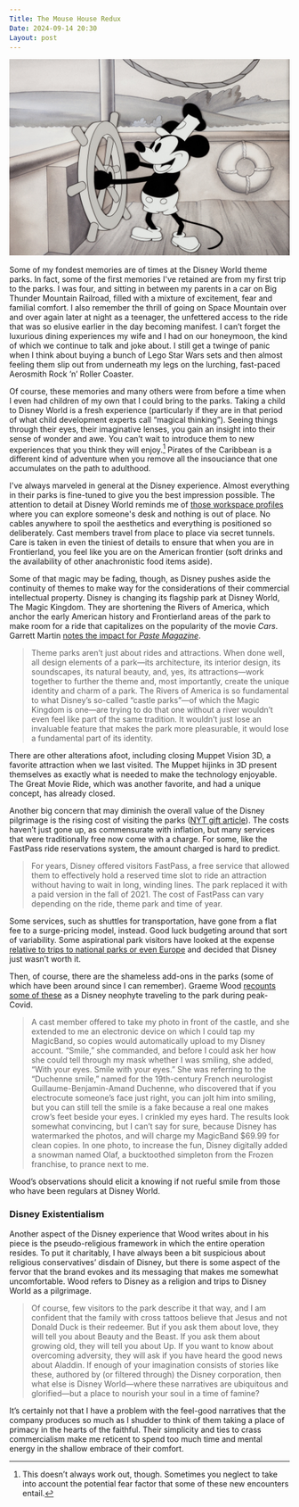 ```yaml
---
Title: The Mouse House Redux
Date: 2024-09-14 20:30
Layout: post
---
```


![](/static/post-content/steamboat-willie.jpeg)

Some of my fondest memories are of times at the Disney World theme parks. In fact, some of the first memories I've retained are from my first trip to the parks. I was four, and sitting in between my parents in a car on Big Thunder Mountain Railroad, filled with a mixture of excitement, fear and familial comfort. I also remember the thrill of going on Space Mountain over and over again later at night as a teenager, the unfettered access to the ride that was so elusive earlier in the day becoming manifest. I can’t forget the luxurious dining experiences my wife and I had on our honeymoon, the kind of which we continue to talk and joke about. I still get a twinge of panic when I think about buying a bunch of Lego Star Wars sets and then almost feeling them slip out from underneath my legs on the lurching, fast-paced Aerosmith Rock ’n’ Roller Coaster. 

Of course, these memories and many others were from before a time when I even had children of my own that I could bring to the parks. Taking a child to Disney World is a fresh experience (particularly if they are in that period of what child development experts call “magical thinking”). Seeing things through their eyes, their imaginative lenses, you gain an insight into their sense of wonder and awe. You can’t wait to introduce them to new experiences that you think they will enjoy.[^1] Pirates of the Caribbean is a different kind of adventure when you remove all the insouciance that one accumulates on the path to adulthood. 

<!--more-->

I've always marveled in general at the Disney experience. Almost everything in their parks is fine-tuned to give you the best impression possible. The attention to detail at Disney World reminds me of [those workspace profiles](https://www.makerstations.io) where you can explore someone's desk and nothing is out of place. No cables anywhere to spoil the aesthetics and everything is positioned so deliberately. Cast members travel from place to place via secret tunnels. Care is taken in even the tiniest of details to ensure that when you are in Frontierland, you feel like you are on the American frontier (soft drinks and the availability of other anachronistic food items aside).  

Some of that magic may be fading, though, as Disney pushes aside the continuity of themes to make way for the considerations of their commercial intellectual property. Disney is changing its flagship park at Disney World, The Magic Kingdom. They are shortening the Rivers of America, which anchor the early American history and Frontierland areas of the park to make room for a ride that capitalizes on the popularity of the movie *Cars*. Garrett Martin [notes the impact for *Paste Magazine*](https://www.pastemagazine.com/travel/disney-world/disney-world-replacing-rivers-of-america-or-muppetvision-3d-would-be-a-mistake). 

> Theme parks aren’t just about rides and attractions. When done well, all design elements of a park—its architecture, its interior design, its soundscapes, its natural beauty, and, yes, its attractions—work together to further the theme and, most importantly, create the unique identity and charm of a park. The Rivers of America is so fundamental to what Disney’s so-called “castle parks”—of which the Magic Kingdom is one—are trying to do that one without a river wouldn’t even feel like part of the same tradition. It wouldn’t just lose an invaluable feature that makes the park more pleasurable, it would lose a fundamental part of its identity.  
> 
There are other alterations afoot, including closing Muppet Vision 3D, a favorite attraction when we last visited. The Muppet hijinks in 3D present themselves as exactly what is needed to make the technology enjoyable. The Great Movie Ride, which was another favorite, and had a unique concept, has already closed. 

Another big concern that may diminish the overall value of the Disney pilgrimage is the rising cost of visiting the parks ([NYT gift article](https://www.nytimes.com/2024/08/20/business/disney-vacation-debt.html?unlocked_article_code=1.IU4.oy7m.oBhxYrOcsRDH&smid=url-share)). The costs haven’t just gone up, as commensurate with inflation, but many services that were traditionally free now come with a charge. For some, like the FastPass ride reservations system, the amount charged is hard to predict.

> For years, Disney offered visitors FastPass, a free service that allowed them to effectively hold a reserved time slot to ride an attraction without having to wait in long, winding lines. The park replaced it with a paid version in the fall of 2021. The cost of FastPass can vary depending on the ride, theme park and time of year.

Some services, such as shuttles for transportation, have gone from a flat fee to a surge-pricing model, instead. Good luck budgeting around that sort of variability. Some aspirational park visitors have looked at the expense [relative to trips to national parks or even Europe](https://www.nytimes.com/2024/08/09/travel/disney-vacation-cost.html) and decided that Disney just wasn’t worth it. 

Then, of course, there are the shameless add-ons in the parks (some of which have been around since I can remember). Graeme Wood [recounts some of these](https://www.theatlantic.com/culture/archive/2020/07/disney-world-during-pandemic-extremely-weird/614617/?gift=wUZ3PcjdVg-HDfUN8Ab-mXJv22qqLCzjjMftcbyVj4w&utm_source=copy-link&utm_medium=social&utm_campaign=share) as a Disney neophyte traveling to the park during peak-Covid. 

> A cast member offered to take my photo in front of the castle, and she extended to me an electronic device on which I could tap my MagicBand, so copies would automatically upload to my Disney account. “Smile,” she commanded, and before I could ask her how she could tell through my mask whether I was smiling, she added, “With your eyes. Smile with your eyes.” She was referring to the “Duchenne smile,” named for the 19th-century French neurologist Guillaume-Benjamin-Amand Duchenne, who discovered that if you electrocute someone’s face just right, you can jolt him into smiling, but you can still tell the smile is a fake because a real one makes crow’s feet beside your eyes. I crinkled my eyes hard. The results look somewhat convincing, but I can’t say for sure, because Disney has watermarked the photos, and will charge my MagicBand $69.99 for clean copies. In one photo, to increase the fun, Disney digitally added a snowman named Olaf, a bucktoothed simpleton from the Frozen franchise, to prance next to me.

Wood’s observations should elicit a knowing if not rueful smile from those who have been regulars at Disney World. 

### Disney Existentialism

Another aspect of the Disney experience that Wood writes about in his piece is the pseudo-religious framework in which the entire operation resides. To put it charitably, I have always been a bit suspicious about religious conservatives’ disdain of Disney, but there is some aspect of the fervor that the brand evokes and its messaging that makes me somewhat uncomfortable. Wood refers to Disney as a religion and trips to Disney World as a pilgrimage.

> Of course, few visitors to the park describe it that way, and I am confident that the family with cross tattoos believe that Jesus and not Donald Duck is their redeemer. But if you ask them about love, they will tell you about Beauty and the Beast. If you ask them about growing old, they will tell you about Up. If you want to know about overcoming adversity, they will ask if you have heard the good news about Aladdin. If enough of your imagination consists of stories like these, authored by (or filtered through) the Disney corporation, then what else is Disney World—where these narratives are ubiquitous and glorified—but a place to nourish your soul in a time of famine?

It’s certainly not that I have a problem with the feel-good narratives that the company produces so much as I shudder to think of them taking a place of primacy in the hearts of the faithful. Their simplicity and ties to crass commercialism make me reticent to spend too much time and mental energy in the shallow embrace of their comfort. 




[^1]:	This doesn’t always work out, though. Sometimes you neglect to take into account the potential fear factor that some of these new encounters entail.